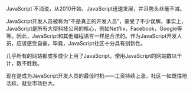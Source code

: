 JavaScript
不消说，从2010开始，JavaScript迅速发展，并且势头丝毫不减。



JavaScript开发人员被称为“不是真正的开发人员”，蒙受了不少误解。事实上，JavaScript是所有大型科技公司的核心，例如Netflix，Facebook，Google等等。因此，JavaScript和其他编程语言一样是合法的。作为JavaScript开发人员，应该感受自豪。毕竟，JavaScript社区十分具有创新性。



几乎所有的网站都或多或少上用了JavaScript。使用JavaScript的网站数以千计，数不胜数。



现在是成为JavaScript开发人员的最佳时机——工资持续上涨，社区一如既往地活跃，就业市场巨大。
